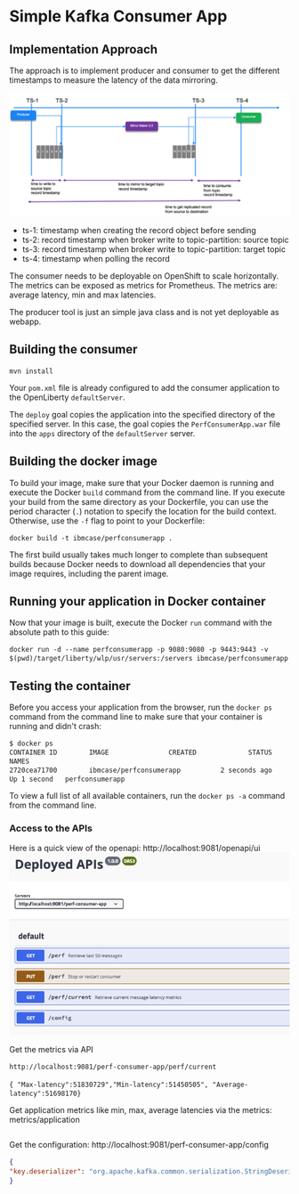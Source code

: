 # Simple Kafka Consumer App 

## Implementation Approach

The approach is to implement producer and consumer to get the different timestamps to measure the latency of the data mirroring. 

![](docs/mm2-ts-test.png)

* ts-1: timestamp when creating the record object before sending
* ts-2: record timestamp when broker write to topic-partition: source topic
* ts-3: record timestamp when broker write to topic-partition: target topic
* ts-4: timestamp when polling the record

The consumer needs to be deployable on OpenShift to scale horizontally. The metrics can be exposed as metrics for Prometheus. The metrics are: average latency, min and max latencies.

The producer tool is just an simple java class and is not yet deployable as webapp.


## Building the consumer

```
mvn install
```

Your `pom.xml` file is already configured to add the consumer application to the OpenLiberty `defaultServer`. 

The `deploy` goal copies the application into the specified directory of the specified server.
In this case, the goal copies the `PerfConsumerApp.war` file into the `apps` directory of the `defaultServer` server.

## Building the docker image

To build your image, make sure that your Docker daemon is running and execute the Docker `build` command
from the command line. If you execute your build from the same directory as your Dockerfile, you can
use the period character (`.`) notation to specify the location for the build context. Otherwise, use
the `-f` flag to point to your Dockerfile:

```
docker build -t ibmcase/perfconsumerapp .
```

The first build usually takes much longer to complete than subsequent builds because Docker needs to
download all dependencies that your image requires, including the parent image.


## Running your application in Docker container

Now that your image is built, execute the Docker `run` command with the absolute path to this guide:

```
docker run -d --name perfconsumerapp -p 9080:9080 -p 9443:9443 -v $(pwd)/target/liberty/wlp/usr/servers:/servers ibmcase/perfconsumerapp
```

## Testing the container

Before you access your application from the browser, run the `docker ps` command from the command line to make sure that your container is running and didn't crash:

```
$ docker ps
CONTAINER ID        IMAGE               CREATED             STATUS              NAMES
2720cea71700        ibmcase/perfconsumerapp          2 seconds ago       Up 1 second   perfconsumerapp
```

To view a full list of all available containers, run the `docker ps -a` command from the command line.

### Access to the APIs


Here is a quick view of the openapi: http://localhost:9081/openapi/ui
![](docs/perf-api.png)

Get the metrics via API

```
http://localhost:9081/perf-consumer-app/perf/current

{ "Max-latency":51830729","Min-latency":51450505", "Average-latency":51698170}
```

Get application metrics like min, max, average latencies via the metrics: metrics/application

```
```

Get the configuration: http://localhost:9081/perf-consumer-app/config

```json
{ 
"key.deserializer": "org.apache.kafka.common.serialization.StringDeserializer","value.deserializer": "org.apache.kafka.common.serialization.StringDeserializer","enable.auto.commit": "false","group.id": "test-cons-group","bootstrap.servers": "localhost:29092,localhost:29093,localhost:29094","auto.offset.reset": "earliest","client.id": "test-cons-group-client-8980675c-fdc6-4991-95e0-793e4d487ce1"
}
```